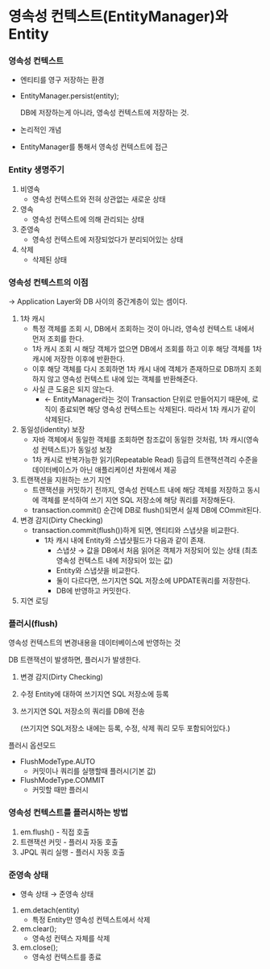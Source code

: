 # 영속성 컨텍스트(EntityManager)와 Entity



### 영속성 컨텍스트

- 엔티티를 영구 저장하는 환경

- EntityManager.persist(entity);

  DB에 저장하는게 아니라, 영속성 컨텍스트에 저장하는 것.

- 논리적인 개념

- EntityManager를 통해서 영속성 컨텍스트에 접근

  

### Entity 생명주기

1. 비영속
   - 영속성 컨텍스트와 전혀 상관없는 새로운 상태
2. 영속
   - 영속성 컨텍스트에 의해 관리되는 상태
3. 준영속
   - 영속성 컨텍스트에 저장되었다가 분리되어있는 상태
4. 삭제
   - 삭제된 상태

### 영속성 컨텍스트의 이점

→ Application Layer와 DB 사이의 중간계층이 있는 셈이다.

1. 1차 캐시
   - 특정 객체를 조회 시, DB에서 조회하는 것이 아니라, 영속성 컨텍스트 내에서 먼저 조회를 한다.
   - 1차 캐시 조회 시 해당 객체가 없으면 DB에서 조회를 하고 이후 해당 객체를 1차 캐시에 저장한 이후에 반환한다.
   - 이후 해당 객체를 다시 조회하면 1차 캐시 내에 객체가 존재하므로 DB까지 조회하지 않고 영속성 컨텍스트 내에 있는 객체를 반환해준다.
   - 사실 큰 도움은 되지 않는다.
     - ← EntityManager라는 것이 Transaction 단위로 만들어지기 때문에, 로직이 종료되면 해당 영속성 컨텍스트는 삭제된다. 따라서 1차 캐시가 같이 삭제된다.
2. 동일성(identity) 보장
   - 자바 객체에서 동일한 객체를 조회하면 참조값이 동일한 것처럼, 1차 캐시(영속성 컨텍스트)가 동일성 보장
   - 1차 캐시로 반복가능한 읽기(Repeatable Read) 등급의 트랜잭션격리 수준을 데이터베이스가 아닌 애플리케이션 차원에서 제공
3. 트랜잭션을 지원하는 쓰기 지연
   - 트랜잭션을 커밋하기 전까지, 영속성 컨텍스트 내에 해당 객체를 저장하고 동시에 객체를 분석하여 쓰기 지연 SQL 저장소에 해당 쿼리를 저장해둔다.
   - transaction.commit() 순간에 DB로 flush()되면서 실제 DB에 COmmit된다.
4. 변경 감지(Dirty Checking)
   - transaction.commit(flush())하게 되면, 엔티티와 스냅샷을 비교한다.
     - 1차 캐시 내에 Entity와 스냅샷필드가 다음과 같이 존재.
       - 스냅샷 → 값을 DB에서 처음 읽어온 객체가 저장되어 있는 상태 (최초 영속성 컨텍스트 내에 저장되어 있는 값)
       - Entity와 스냅샷을 비교한다.
       - 둘이 다르다면, 쓰기지연 SQL 저장소에 UPDATE쿼리를 저장한다.
       - DB에 반영하고 커밋한다.
5. 지연 로딩

### 플러시(flush)

영속성 컨텍스트의 변경내용을 데이터베이스에 반영하는 것

DB 트랜잭션이 발생하면, 플러시가 발생한다.

1. 변경 감지(Dirty Checking)

2. 수정 Entity에 대하여 쓰기지연 SQL 저장소에 등록

3. 쓰기지연 SQL 저장소의 쿼리를 DB에 전송

   (쓰기지연 SQL저장소 내에는 등록, 수정, 삭제 쿼리 모두 포함되어있다.)

플러시 옵션모드

- FlushModeType.AUTO
  - 커밋이나 쿼리를 실행할때 플러시(기본 값)
- FlushModeType.COMMIT
  - 커밋할 때만 플러시

### 영속성 컨텍스트를 플러시하는 방법

1. em.flush() - 직접 호출
2. 트랜잭션 커밋 - 플러시 자동 호출
3. JPQL 쿼리 실행 - 플러시 자동 호출

### 준영속 상태

- 영속 상태 → 준영속 상태

1. em.detach(entity)
   - 특정 Entity만 영속성 컨텍스트에서 삭제
2. em.clear();
   - 영속성 컨텍스 자체를 삭제
3. em.close();
   - 영속성 컨텍스트를 종료